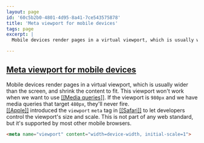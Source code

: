 ```yaml
---
layout: page
id: '60c5b2b0-4801-4d95-8a41-7ce543575878'
title: 'Meta viewport for mobile devices'
tags: page
excerpt: |
  Mobile devices render pages in a virtual viewport, which is usually wider than the screen, and shrink the content to fit. This viewport won't work when we want to use [[Media queries]]. If the viewport is 980px and we have media queries that target 480px, they'll never fire.

---
```

  
<h2 class="text-3xl font-semibold mb-4"><a href="/journals/Meta viewport for mobile devices">Meta viewport for mobile devices</a></h2>

<div class="space-y-2">
<div class="element-block ml-0"><div class="flex-1">Mobile devices render pages in a virtual viewport, which is usually wider than the screen, and shrink the content to fit. This viewport won't work when we want to use <a class="text-teal-400 group" href="/pages/media-queries"><span class="text-gray-500 group-hover:text-yellow-500">[[</span>Media queries<span class="text-gray-500 group-hover:text-yellow-500">]]</span></a>. If the viewport is <code>980px</code> and we have media queries that target <code>480px</code>, they'll never fire.</div></div>

<div class="element-block ml-0"><div class="flex-1"><a class="text-teal-400 group" href="/pages/apple"><span class="text-gray-500 group-hover:text-yellow-500">[[</span>Apple<span class="text-gray-500 group-hover:text-yellow-500">]]</span></a> introduced the <code>viewport</code> <code>meta</code> tag in <a class="text-teal-400 group" href="/pages/safari"><span class="text-gray-500 group-hover:text-yellow-500">[[</span>Safari<span class="text-gray-500 group-hover:text-yellow-500">]]</span></a> to let developers control the viewport's size and scale. This is not part of any web standard, but it's supported by most other mobile browsers.</div></div>

<div class="element-block ml-0"><div class="flex-1">

```html
<meta name="viewport" content="width=device-width, initial-scale=1">
```

</div></div>
</div>
